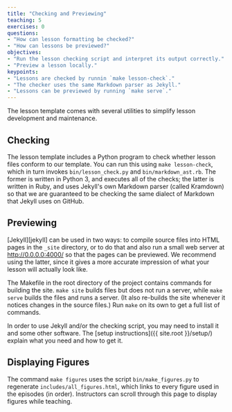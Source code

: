 ```yaml
---
title: "Checking and Previewing"
teaching: 5
exercises: 0
questions:
- "How can lesson formatting be checked?"
- "How can lessons be previewed?"
objectives:
- "Run the lesson checking script and interpret its output correctly."
- "Preview a lesson locally."
keypoints:
- "Lessons are checked by runnin `make lesson-check`."
- "The checker uses the same Markdown parser as Jekyll."
- "Lessons can be previewed by running `make serve`."
---
```


The lesson template comes with several utilities to simplify lesson development and maintenance.

## Checking

The lesson template includes a Python program to check
whether lesson files conform to our template.
You can run this using `make lesson-check`,
which in turn invokes `bin/lesson_check.py` and `bin/markdown_ast.rb`.
The former is written in Python 3,
and executes all of the checks;
the latter is written in Ruby,
and uses Jekyll's own Markdown parser (called Kramdown)
so that we are guaranteed to be checking the same dialect of Markdown that Jekyll uses on GitHub.

## Previewing

[Jekyll][jekyll] can be used in two ways:
to compile source files into HTML pages in the `_site` directory,
or to do that and also run a small web server at <http://0.0.0.0:4000/>
so that the pages can be previewed.
We recommend using the latter,
since it gives a more accurate impression of what your lesson will actually look like.

The Makefile in the root directory of the project contains commands for building the site.
`make site` builds files but does not run a server,
while `make serve` builds the files and runs a server.
(It also re-builds the site whenever it notices changes in the source files.)
Run `make` on its own to get a full list of commands.

In order to use Jekyll and/or the checking script,
you may need to install it and some other software.
The [setup instructions]({{ site.root }}/setup/) explain what you need and how to get it.

## Displaying Figures

The command `make figures` uses the script `bin/make_figures.py`
to regenerate `includes/all_figures.html`,
which links to every figure used in the episodes (in order).
Instructors can scroll through this page to display figures while teaching.
